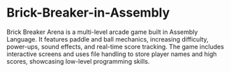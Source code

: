 # Brick-Breaker-in-Assembly
Brick Breaker Arena is a multi-level arcade game built in Assembly Language. It features paddle and ball mechanics, increasing difficulty, power-ups, sound effects, and real-time score tracking. The game includes interactive screens and uses file handling to store player names and high scores, showcasing low-level programming skills.
